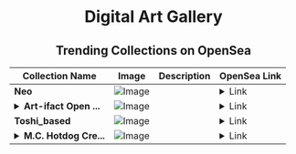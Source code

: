 <div align="center">

# Digital Art Gallery

## Trending Collections on OpenSea

| Collection Name                       | Image                                                                                     | Description                       | OpenSea Link                                                                                          |
|---------------------------------------|-------------------------------------------------------------------------------------------|-----------------------------------|--------------------------------------------------------------------------------------------------------|
| **Neo** | ![Image](https://i.seadn.io/s/raw/files/0b4aa3742f116b02831660609a001cc2.jpg?w=500&auto=format?w=200&auto=format) |  | <details><summary>Link</summary>[Neo](https://opensea.io/collection/neo-109)</details> |
| **<details><summary>Art-ifact Open ...</summary>Art-ifact Open Editions</details>** | ![Image](https://i.seadn.io/s/raw/files/4587ee4a495a7033143080e225a2d163.png?w=500&auto=format?w=200&auto=format) |  | <details><summary>Link</summary>[Art-ifact Open Editions](https://opensea.io/collection/art-ifact-open-editions)</details> |
| **Toshi_based** | ![Image](https://i.seadn.io/s/raw/files/8f5e0e23cfb7a80ba8f8015f03d68740.png?w=500&auto=format?w=200&auto=format) |  | <details><summary>Link</summary>[Toshi_based](https://opensea.io/collection/toshi-based-1)</details> |
| **<details><summary>M.C. Hotdog Cre...</summary>M.C. Hotdog Crew ETH</details>** | ![Image](https://i.seadn.io/s/raw/files/2e179738c8667be238fb37c0d587bca7.png?w=500&auto=format?w=200&auto=format) |  | <details><summary>Link</summary>[M.C. Hotdog Crew ETH](https://opensea.io/collection/m-c-hotdog-crew-eth-1)</details> |

</div>